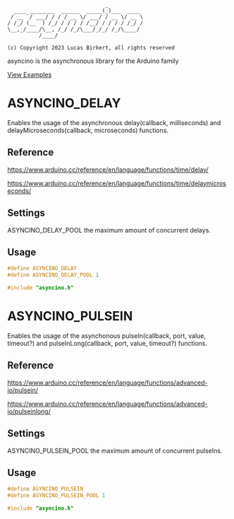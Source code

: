 ```
                               _
  ____ ________  ______  _____(_)___  ____
 / __ `/ ___/ / / / __ \/ ___/ / __ \/ __ \
/ /_/ (__  ) /_/ / / / / /__/ / / / / /_/ /
\__,_/____/\__, /_/ /_/\___/_/_/ /_/\____/
          /____/

(c) Copyright 2023 Lucas Birkert, all rights reserved
```

asyncino is the asynchronous library for the Arduino family

[View Examples](https://github.com/lbirkert/asyncino/tree/main/examples)

# ASYNCINO_DELAY
Enables the usage of the asynchronous delay(callback, milliseconds) and
delayMicroseconds(callback, microseconds) functions.

## Reference
https://www.arduino.cc/reference/en/language/functions/time/delay/

https://www.arduino.cc/reference/en/language/functions/time/delaymicroseconds/

## Settings
ASYNCINO_DELAY_POOL the maximum amount of concurrent delays.

## Usage
```ino
#define ASYNCINO_DELAY
#define ASYNCINO_DELAY_POOL 1

#include "asyncino.h"
```

# ASYNCINO_PULSEIN
Enables the usage of the asynchonous pulseIn(callback, port, value, timeout?) and
pulseInLong(callback, port, value, timeout?) functions.

## Reference
https://www.arduino.cc/reference/en/language/functions/advanced-io/pulsein/ 

https://www.arduino.cc/reference/en/language/functions/advanced-io/pulseinlong/

## Settings
ASYNCINO_PULSEIN_POOL the maximum amount of concurrent pulseIns.

## Usage
```ino
#define ASYNCINO_PULSEIN
#define ASYNCINO_PULSEIN_POOL 1

#include "asyncino.h"
```

